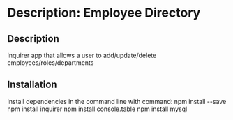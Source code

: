 # Description: Employee Directory
  

  ## Description
  Inquirer app that allows a user to add/update/delete employees/roles/departments

  ## Installation
  Install dependencies in the command line with command: 
  npm install --save
  npm install inquirer
  npm install console.table
  npm install mysql


 
